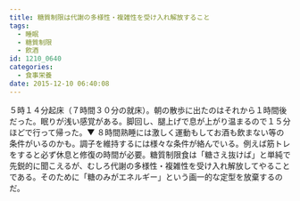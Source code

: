 ```yaml
---
title: 糖質制限は代謝の多様性・複雑性を受け入れ解放すること
tags:
  - 睡眠
  - 糖質制限
  - 飲酒
id: 1210_0640
categories:
  - 食事栄養
date: 2015-12-10 06:40:08
---
```


５時１４分起床（７時間３０分の就床）。朝の散歩に出たのはそれから１時間後だった。眠りが浅い感覚がある。脚回し、腿上げで息が上がり温まるので１５分ほどで行って帰った。▼ ８時間熟睡には激しく運動もしてお酒も飲まない等の条件がいるのかも。調子を維持するには様々な条件が絡んでいる。例えば筋トレをすると必ず休息と修復の時間が必要。糖質制限食は「糖さえ抜けば」と単純で先鋭的に聞こえるが、むしろ代謝の多様性・複雑性を受け入れ解放してやることである。そのために「糖のみがエネルギー」という画一的な定型を放棄するのだ。